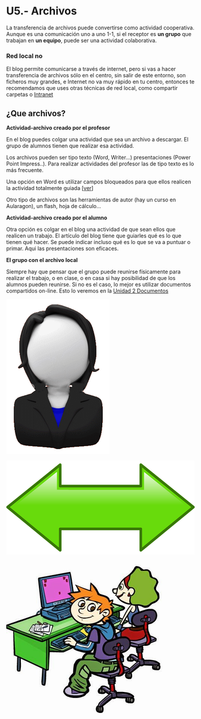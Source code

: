 # U5.- Archivos

La transferencia de archivos puede convertirse como actividad cooperativa. Aunque es una comunicación uno a uno 1-1, si el receptor es **un grupo** que trabajan en **un equipo**, puede ser una actividad colaborativa.

### Red local no

El blog permite comunicarse a través de internet, pero si vas a hacer transferencia de archivos sólo en el centro, sin salir de este entorno, son ficheros muy grandes, e Internet no va muy rápido en tu centro, entonces te recomendamos que uses otras técnicas de red local, como compartir carpetas o [Intranet](http://e-ducativa.catedu.es/44700165/aula/archivos/repositorio/0/147/html/intranet.html)

## ¿Que archivos?

**Actividad-archivo creado por el profesor**

En el blog puedes colgar una actividad que sea un archivo a descargar. El grupo de alumnos tienen que realizar esa actividad.

Los archivos pueden ser tipo texto \(Word, Writer...\) presentaciones \(Power Point Impress..\). Para realizar actividades del profesor las de tipo texto es lo más frecuente.

Una opción en Word es utilizar campos bloqueados para que ellos realicen la actividad totalmente guiada \[[ver](http://facilytic.catedu.es/wp-content/uploads/2013/11/bloqueoword.doc)\]

Otro tipo de archivos son las herramientas de autor \(hay un curso en Aularagon\), un flash, hoja de cálculo...

**Actividad-archivo creado por el alumno**

Otra opción es colgar en el blog una actividad de que sean ellos que realicen un trabajo. El artículo del blog tiene que guiarles qué es lo que tienen qué hacer. Se puede indicar incluso qué es lo que se va a puntuar o primar. Aqui las presentaciones son eficaces.

**El grupo con el archivo local**

Siempre hay que pensar que el grupo puede reunirse físicamente para realizar el trabajo, o en clase, o en casa si hay posibilidad de que los alumnos pueden reunirse. Si no es el caso, lo mejor es utilizar documentos compartidos on-line. Esto lo veremos en la [Unidad 2 Documentos](u2_documentos.md)

![](img/Sin_titulo_9.gif)

![](img/arrow-34285_960_720.png)

![](img/odc.jpg)

